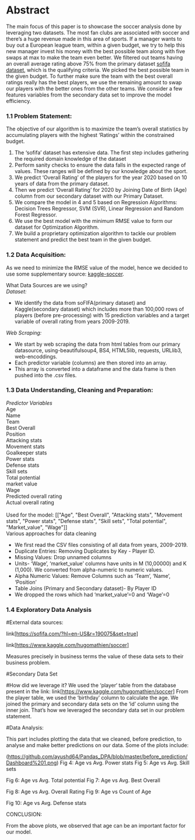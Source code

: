 # Abstract

The main focus of this paper is to showcase the soccer analysis done by leveraging two datasets. The most fan clubs are associated with soccer and there’s a huge revenue made in this area of sports. If a manager wants to buy out a European league team, within a given budget, we try to help this new manager invest his money with the best possible team along with five swaps at max to make the team even better. We filtered out teams having an overall average rating above 75% from the primary dataset [sofifa dataset](https://sofifa.com/), which is the qualifying criteria. We picked the best possible team in the given budget. To further make sure the team with the best overall ratings really has the best players, we use the remaining amount to swap our players with the better ones from the other teams. We consider a few features variables from the secondary data set to improve the model efficiency. 


### 1.1 Problem Statement:

The objective of our algorithm is to maximize the team’s overall statistics by accumulating players with the highest ‘Ratings’ within the constrained budget.<br>
1. The ‘sofifa’ dataset has extensive data. The first step includes gathering the required domain knowledge of the dataset<br>
2. Perform sanity checks to ensure the data falls in the expected range of values. These ranges will be defined by our knowledge about the sport.
3. We predict ‘Overall Rating’ of the players for the year 2020 based on 10 years of data from the primary dataset. 
4. Then we predict ‘Overall Rating’ for 2020 by Joining Date of Birth (Age) column from our secondary dataset with our Primary Dataset.
5. We compare the model in 4 and 5 based on Regression Algorithms: Decision Trees Regressor, SVM (SVR), Linear Regression and Random Forest Regressor. 
6. We use the best model with the minimum RMSE value to form our dataset for Optimization Algorithm.
7. We build a proprietary optimization algorithm to tackle our problem statement and predict the best team in the given budget.


### 1.2 Data Acquisition:

As we need to minimize the RMSE value of the model, hence we decided to use some supplementary source: [kaggle-soccer](https://www.kaggle.com/hugomathien/soccer).<br>

What Data Sources are we using?<br>
*Dataset:*<br>
- We identify the data from soFIFA(primary dataset) and Kaggle(secondary dataset) which includes more than 100,000 rows of players (before pre-processing) with 15 prediction   variables and a target variable of overall rating from years 2009-2019.<br>

*Web Scraping:* <br>
- We start by web scraping the data from html tables from our primary datasource, using-beautifulsoup4, BS4, HTML5lib, requests, URLlib3, web-encoddings.<br>
- Each predictor variable (columns) are then stored into an array.<br>
- This array is converted into a dataframe and the data frame is then pushed into the .csv files.<br>


### 1.3 Data Understanding, Cleaning and Preparation:

*Predictor Variables* <br>
Age <br>
Name <br>
Team <br>
Best Overall <br>
Position  <br>
Attacking stats <br>
Movement stats <br> 
Goalkeeper stats <br>
Power stats <br>
Defense stats <br>
Skill sets <br> 
Total potential <br> 
market value <br>
Wage <br>
Predicted overall rating <br>
Actual overall rating <br>
 <br>
Used for the model: [["Age", "Best Overall", "Attacking stats", "Movement stats", "Power stats", "Defense stats", "Skill sets", "Total potential", "Market_value", "Wage"]]
 <br>
Various approaches for data cleaning <br>
- We first read the CSV files consisting of all data from years, 2009-2019. <br>
- Duplicate Entries: Removing Duplicates by Key - Player ID. <br>
- Missing Values: Drop unnamed columns <br>
- Units- ‘Wage’, ‘market_value’ columns have units in M (10,00000) and K (1,000). We converted from alpha-numeric to numeric values. <br>
- Alpha Numeric Values: Remove Columns such as ‘Team’, ‘Name’, ‘Position’ <br>
- Table Joins (Primary and Secondary dataset)- By Player ID <br>
- We dropped the rows which had ‘market_value’=0 and ‘Wage’=0 <br>


### 1.4 Exploratory Data Analysis

#External data sources:

link[https://sofifa.com/?hl=en-US&r=190075&set=true]

link[https://www.kaggle.com/hugomathien/soccer]

Measures precisely in business terms the value of these data sets to their business problem.

#Secondary Data Set

#How did we leverage it?
We used the ‘player‘ table from the database present in the link: link[https://www.kaggle.com/hugomathien/soccer]
From the player table, we used the ‘birthday’ column to calculate the age.
We joined the primary and secondary data sets on the ‘id’ column using the inner join.
That’s how we leveraged the secondary data set in our problem statement. 


#Data Analysis:

This part includes plotting the data that we cleaned, before prediction, to analyse and make better predictions on our data.
Some of the plots include:



  (https://github.com/ayushd64/Pandas_DPA/blob/master/before_prediction/Dashboard%201.png)
Fig 4: Age vs Avg. Power stats                                   Fig 5: Age vs Avg. Skill sets








Fig 6: Age vs Avg. Total potential                                   	Fig 7: Age vs Avg. Best Overall


               
      
Fig 8: Age vs Avg. Overall Rating                             Fig 9: Age vs Count of Age



 
Fig 10: Age vs Avg. Defense stats





CONCLUSION:

From the above plots, we observed that age can be an important factor for our model.


